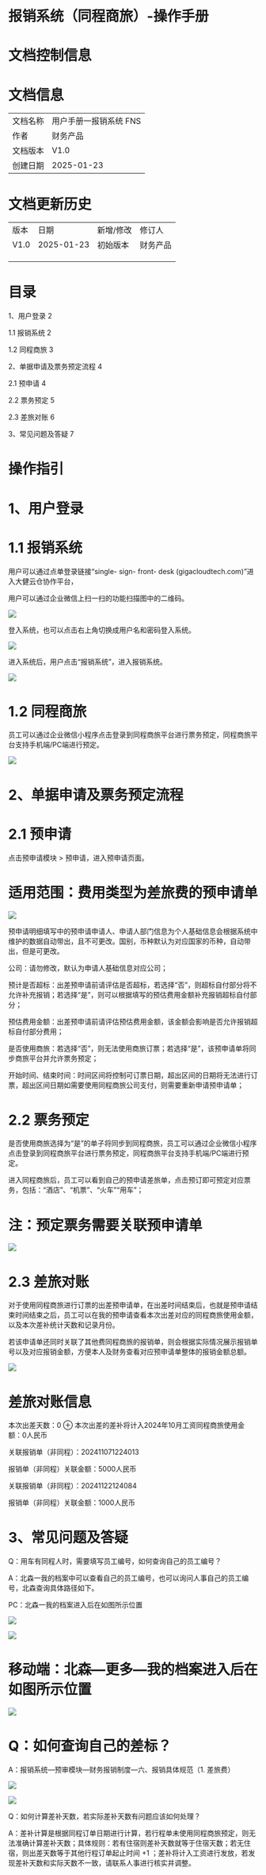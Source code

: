 # 报销系统（同程商旅）-操作手册

# 文档控制信息

# 文档信息

<table><tr><td>文档名称</td><td>用户手册一报销系统 FNS</td></tr><tr><td>作者</td><td>财务产品</td></tr><tr><td>文档版本</td><td>V1.0</td></tr><tr><td>创建日期</td><td>2025-01-23</td></tr></table>

# 文档更新历史

<table><tr><td>版本</td><td>日期</td><td>新增/修改</td><td>修订人</td></tr><tr><td>V1.0</td><td>2025-01-23</td><td>初始版本</td><td>财务产品</td></tr><tr><td></td><td></td><td></td><td></td></tr><tr><td></td><td></td><td></td><td></td></tr><tr><td></td><td></td><td></td><td></td></tr></table>

# 目录

1、用户登录 2

1.1 报销系统 2

1.2 同程商旅 3

2、单据申请及票务预定流程 4

2.1 预申请 4

2.2 票务预定 5

2.3 差旅对账 6

3、常见问题及答疑 7

# 操作指引

# 1、用户登录

# 1.1 报销系统

用户可以通过点单登录链接“single- sign- front- desk (gigacloudtech.com)”进入大健云仓协作平台，

用户可以通过企业微信上扫一扫的功能扫描图中的二维码。

![](images/f6862c8a23899e2effeb700c8894b2b8b551fe7ed4e8ee1dd4dc4752a2d7a8d9.jpg)

登入系统，也可以点击右上角切换成用户名和密码登入系统。

![](images/3ae62d7ef22757edf6b2c37d438cb9d710f63ede6290313b3eff6571cebd64ef.jpg)

进入系统后，用户点击“报销系统”，进入报销系统。

![](images/be0e43c62d97e4f24dd8c96030495147493f21681507358ddf3166a3f522a0a2.jpg)

# 1.2 同程商旅

员工可以通过企业微信小程序点击登录到同程商旅平台进行票务预定，同程商旅平台支持手机端/PC端进行预定。

![](images/c6b07b774f4bd6b3f1a1cc9de78565aeda60a77f961eae593df686cd1b12a012.jpg)

# 2、单据申请及票务预定流程

# 2.1 预申请

点击预申请模块 > 预申请，进入预申请页面。

# 适用范围：费用类型为差旅费的预申请单

![](images/e7908d76ed2daa50234e6768d3e5df57f29a6775bbe78c5c634d25fb2e0cf538.jpg)

预申请明细填写中的预申请申请人、申请人部门信息为个人基础信息会根据系统中维护的数据自动带出，且不可更改。国别，币种默认为对应国家的币种，自动带出，但是可更改。

公司：请勿修改，默认为申请人基础信息对应公司；

预计是否超标：出差预申请前请评估是否超标，若选择“否”，则超标自付部分将不允许补充报销；若选择“是”，则可以根据填写的预估费用金额补充报销超标自付部分；

预估费用金额：出差预申请前请评估预估费用金额，该金额会影响是否允许报销超标自付部分费用；

是否使用商旅：若选择“否”，则无法使用商旅订票；若选择“是”，该预申请单将同步商旅平台并允许票务预定；

开始时间、结束时间：时间区间将控制可订票日期，超出区间的日期将无法进行订票，超出区间日期如需要使用同程商旅公司支付，则需要重新申请预申请单；

# 2.2 票务预定

是否使用商旅选择为“是”的单子将同步到同程商旅，员工可以通过企业微信小程序点击登录到同程商旅平台进行票务预定，同程商旅平台支持手机端/PC端进行预定。

进入同程商旅后，员工可以看到自己的预申请差旅单，点击预订即可预定对应票务，包括：“酒店”、“机票”、“火车”“用车”；

# 注：预定票务需要关联预申请单

![](images/f7d5eab00566b323a4099879cd9241952ee3fb4859eaf31210398c5398799b05.jpg)

# 2.3 差旅对账

对于使用同程商旅进行订票的出差预申请单，在出差时间结束后，也就是预申请结束时间结束之后，员工可以在我的预申请查看本次出差对应的同程商旅使用金额，以及本次差补统计天数和记录月份。

若该申请单还同时关联了其他费同程商旅的报销单，则会根据实际情况展示报销单号以及对应报销金额，方便本人及财务查看对应预申请单整体的报销金额总额。

![](images/316402bbc931c8412df77fe80fc430cecb47842b762064ccef3444660787a367.jpg)

# 差旅对账信息

本次出差天数：0  $\oplus$  本次出差的差补将计入2024年10月工资同程商旅使用金额：0人民币

关联报销单（非同程）：202411071224013

报销单（非同程）关联金额：5000人民币

关联报销单（非同程）：20241122124084

报销单（非同程）关联金额：1000人民币

# 3、常见问题及答疑

Q：用车有同程人时，需要填写员工编号，如何查询自己的员工编号？

A：北森一我的档案中可以查看自己的员工编号，也可以询问人事自己的员工编号，北森查询具体路径如下。

PC：北森一我的档案进入后在如图所示位置

![](images/03c6545ecbc806be21a6fb05b6c40a70bb4ff224d17d212b95d764a2036d109e.jpg)

![](images/e299a0fc03dbc454845be6a16b533afc1ee9acdd0ab87fc0ddeb486d4365208f.jpg)

# 移动端：北森—更多—我的档案进入后在如图所示位置

![](images/d1229b0ef8e9023a7ecc6ea9ae5316eb98288c7f834ca3d3eea068418a5da070.jpg)

# Q：如何查询自己的差标？

A：报销系统—预审模块—财务报销制度—六、报销具体规范（1. 差旅费）

![](images/0695d4f3156a05b15444fe700154b431e3749b5f1f783e2545f9bcf1d662cdd3.jpg)

![](images/fdd31871cbbcb5b56e26e6b8ec32d550792f2e72649469cd785f72c66feee593.jpg)

Q：如何计算差补天数，若实际差补天数有问题应该如何处理？

A：差补计算是根据同程订单日期进行计算，若行程单未使用同程商旅预定，则无法准确计算差补天数；具体规则：若有住宿则差补天数就等于住宿天数；若无住宿，则出差天数等于其他行程订单起止时间  $+1$ ；差补将计入工资进行发放，若发现差补天数和实际天数不一致，请联系人事进行核实并调整。